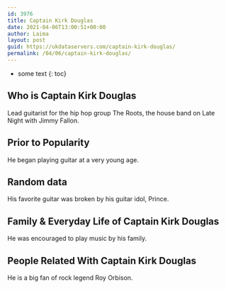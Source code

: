 ```yaml
---
id: 3976
title: Captain Kirk Douglas
date: 2021-04-06T13:00:51+00:00
author: Laima
layout: post
guid: https://ukdataservers.com/captain-kirk-douglas/
permalink: /04/06/captain-kirk-douglas/
---
```


* some text
{: toc}


## Who is Captain Kirk Douglas
                  
                  
                  
Lead guitarist for the hip hop group The Roots, the house band on Late Night with Jimmy Fallon.
                  
              
            
              
            
                
                
                
## Prior to Popularity
                  
                  
                  
He began playing guitar at a very young age.
                  
              
            
              
            
                
                
                
## Random data
                  
                  
                  
His favorite guitar was broken by his guitar idol, Prince.
                  
              
            
              
            
                
                
                
## Family & Everyday Life of Captain Kirk Douglas
                  
                  
                  
He was encouraged to play music by his family.
                  
              
            
              
            
                
                
                
## People Related With Captain Kirk Douglas
                  
                  
                  
He is a big fan of rock legend Roy Orbison.
                  
              
            
              
            
                
              
            
              
              
            
            
              
            
          
          
          